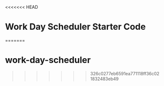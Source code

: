 <<<<<<< HEAD
# Work Day Scheduler Starter Code
=======
# work-day-scheduler
>>>>>>> 326c0277eb6591ea771118ff36c021832483eb49
